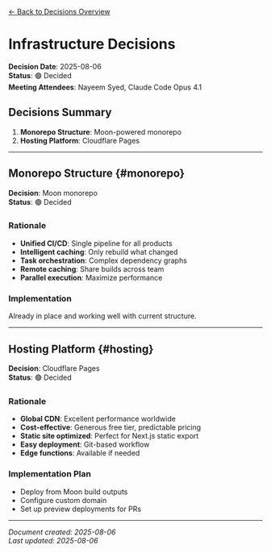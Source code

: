 [← Back to Decisions Overview](../DECISIONS.md)

# Infrastructure Decisions

**Decision Date**: 2025-08-06\
**Status**: 🟢 Decided\
**Meeting Attendees**: Nayeem Syed, Claude Code Opus 4.1

## Decisions Summary

1. **Monorepo Structure**: Moon-powered monorepo
2. **Hosting Platform**: Cloudflare Pages

---

## Monorepo Structure {#monorepo}

**Decision**: Moon monorepo\
**Status**: 🟢 Decided

### Rationale

- **Unified CI/CD**: Single pipeline for all products
- **Intelligent caching**: Only rebuild what changed
- **Task orchestration**: Complex dependency graphs
- **Remote caching**: Share builds across team
- **Parallel execution**: Maximize performance

### Implementation

Already in place and working well with current structure.

---

## Hosting Platform {#hosting}

**Decision**: Cloudflare Pages\
**Status**: 🟢 Decided

### Rationale

- **Global CDN**: Excellent performance worldwide
- **Cost-effective**: Generous free tier, predictable pricing
- **Static site optimized**: Perfect for Next.js static export
- **Easy deployment**: Git-based workflow
- **Edge functions**: Available if needed

### Implementation Plan

- Deploy from Moon build outputs
- Configure custom domain
- Set up preview deployments for PRs

---

_Document created: 2025-08-06_\
_Last updated: 2025-08-06_
